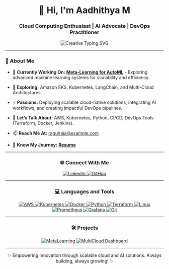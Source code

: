 <h1 align="center">👋 Hi, I'm Aadhithya M </h1>
<h3 align="center">Cloud Computing Enthusiast | AI Advocate | DevOps Practitioner</h3>

<div align="center">
  <img src="https://readme-typing-svg.herokuapp.com?font=Source+Code+Pro&weight=800&size=26&duration=1200&pause=500&color=FFD700&background=000000FF&center=true&vCenter=true&width=800&lines=🚀+Revolutionizing+Cloud+Solutions+with+Innovation;🤖+Harnessing+Automation+to+Scale+New+Heights;🌟+Unleashing+AI+to+Drive+Next-Gen+Breakthroughs;⚡+Crafting+Solutions+that+Redefine+Possibility!" alt="Creative Typing SVG" />









</div>

---

### 🚀 About Me
- 🔭 **Currently Working On:**
  **[Meta-Learning for AutoML](#)** - Exploring advanced machine learning systems for scalability and efficiency.

- 🌱 **Exploring:**
  Amazon EKS, Kubernetes, LangChain, and Multi-Cloud Architectures.

- 💡 **Passions:**
  Deploying scalable cloud-native solutions, integrating AI workflows, and creating impactful DevOps pipelines.

- 💬 **Let’s Talk About:**
  AWS, Kubernetes, Python, CI/CD, DevOps Tools (Terraform, Docker, Jenkins).

- 📫 **Reach Me At:**
  ragulraja@example.com

- 📄 **Know My Journey:**
  [**Resume**](#)

---

<h3 align="center">🌐 Connect With Me</h3>
<p align="center">
<a href="https://www.linkedin.com/in/aadhithya-manikandan-805164287/target="_blank">
<img src="https://img.shields.io/badge/LinkedIn-%230077B5.svg?style=for-the-badge&logo=linkedin&logoColor=white" alt="LinkedIn" />
</a>

<a href="https://github.com/Aadhi-nety" target="_blank">
<img src="https://img.shields.io/badge/GitHub-%23181717.svg?style=for-the-badge&logo=github&logoColor=white" alt="GitHub" />
</a>
</p>


---

<h3 align="center">💻 Languages and Tools</h3>
<p align="center">
  <a href="https://aws.amazon.com/" target="_blank">
    <img src="https://img.shields.io/badge/AWS-%23FF9900.svg?style=for-the-badge&logo=amazon-aws&logoColor=white" alt="AWS" />
  </a>
  <a href="https://kubernetes.io/" target="_blank">
    <img src="https://img.shields.io/badge/Kubernetes-%23326CE5.svg?style=for-the-badge&logo=kubernetes&logoColor=white" alt="Kubernetes" />
  </a>
  <a href="https://www.docker.com/" target="_blank">
    <img src="https://img.shields.io/badge/Docker-%232496ED.svg?style=for-the-badge&logo=docker&logoColor=white" alt="Docker" />
  </a>
  <a href="https://www.python.org" target="_blank">
    <img src="https://img.shields.io/badge/Python-%233776AB.svg?style=for-the-badge&logo=python&logoColor=white" alt="Python" />
  </a>
  <a href="https://www.terraform.io/" target="_blank">
    <img src="https://img.shields.io/badge/Terraform-%23623CE4.svg?style=for-the-badge&logo=terraform&logoColor=white" alt="Terraform" />
  </a>
  <a href="https://www.linux.org/" target="_blank">
    <img src="https://img.shields.io/badge/Linux-%23FCC624.svg?style=for-the-badge&logo=linux&logoColor=black" alt="Linux" />
  </a>
  <a href="https://prometheus.io/" target="_blank">
    <img src="https://img.shields.io/badge/Prometheus-%23E6522C.svg?style=for-the-badge&logo=prometheus&logoColor=white" alt="Prometheus" />
  </a>
  <a href="https://grafana.com/" target="_blank">
    <img src="https://img.shields.io/badge/Grafana-%23F46800.svg?style=for-the-badge&logo=grafana&logoColor=white" alt="Grafana" />
  </a>
  <a href="https://git-scm.com/" target="_blank">
    <img src="https://img.shields.io/badge/Git-%23F05032.svg?style=for-the-badge&logo=git&logoColor=white" alt="Git" />
  </a>
</p>

---

<h3 align="center">🛠️ Projects</h3>
<div align="center">
  <a href="#project-1">
    <img src="https://img.shields.io/badge/MetaLearning-AutoML-%23326CE5.svg?style=for-the-badge" alt="MetaLearning" />
  </a>
  <a href="#project-2">
    <img src="https://img.shields.io/badge/MultiCloud-Dashboard-%23FF9900.svg?style=for-the-badge" alt="MultiCloud Dashboard" />
  </a>
  

---



<p align="center">✨ Empowering innovation through scalable cloud and AI solutions. Always building, always growing! ✨</p>
